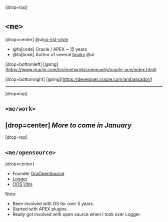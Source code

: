 [drop=top]
# `<me>`


[drop=center]
@ul[no-list-style](false)
- @fa[code] Oracle / APEX ~ 15 years
- @fa[book] Author of several [books](http://www.talkapex.com/p/books.html)
@ul




[drop=bottomleft]
[@img[](assets/img/logo-oracle-aced.png)](https://www.oracle.com/technetwork/community/oracle-ace/index.html)

[drop=bottomright]
[@img[](assets/img/logo-oracle-gba.png)](https://developer.oracle.com/ambassador/)


---

[drop=top]
## `<me/work>`

[drop=center]
*More to come in January*
---

[drop=top]
## `<me/opensource>`


[drop=center]
- Founder [OraOpenSource](https://github.com/OraOpenSource)
- [Logger](https://github.com/OraOpenSource/Logger)
- [OOS Utils](http://github.com/oraopensource/oos-utils)

Note:
- Been involved with OS for over 5 years.<br>
- Started with APEX plugins.<br>
- Really got involved with open source when I took over Logger.<br>






